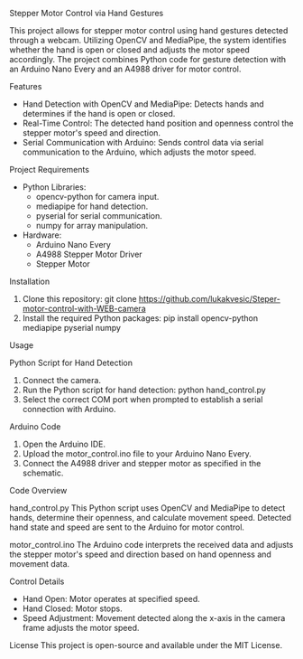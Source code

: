 Stepper Motor Control via Hand Gestures

This project allows for stepper motor control using hand gestures detected through a webcam. Utilizing OpenCV and MediaPipe, 
the system identifies whether the hand is open or closed and adjusts the motor speed accordingly. 
The project combines Python code for gesture detection with an Arduino Nano Every and an A4988 driver for motor control.

Features
- Hand Detection with OpenCV and MediaPipe: Detects hands and determines if the hand is open or closed.
- Real-Time Control: The detected hand position and openness control the stepper motor's speed and direction.
- Serial Communication with Arduino: Sends control data via serial communication to the Arduino, which adjusts the motor speed.

Project Requirements
- Python Libraries: 
  - opencv-python for camera input.
  - mediapipe for hand detection.
  - pyserial for serial communication.
  - numpy for array manipulation.
- Hardware:
  - Arduino Nano Every
  - A4988 Stepper Motor Driver
  - Stepper Motor

Installation
1. Clone this repository:
   git clone https://github.com/lukakvesic/Steper-motor-control-with-WEB-camera
2. Install the required Python packages:
   pip install opencv-python mediapipe pyserial numpy

Usage

Python Script for Hand Detection
1. Connect the camera.
2. Run the Python script for hand detection:
   python hand_control.py
3. Select the correct COM port when prompted to establish a serial connection with Arduino.

Arduino Code
1. Open the Arduino IDE.
2. Upload the motor_control.ino file to your Arduino Nano Every.
3. Connect the A4988 driver and stepper motor as specified in the schematic.

Code Overview

hand_control.py
This Python script uses OpenCV and MediaPipe to detect hands, determine their openness, and calculate movement speed. 
Detected hand state and speed are sent to the Arduino for motor control.

motor_control.ino
The Arduino code interprets the received data and adjusts the stepper motor's speed and direction based on hand openness and movement data.

Control Details
- Hand Open: Motor operates at specified speed.
- Hand Closed: Motor stops.
- Speed Adjustment: Movement detected along the x-axis in the camera frame adjusts the motor speed.

License
This project is open-source and available under the MIT License.
